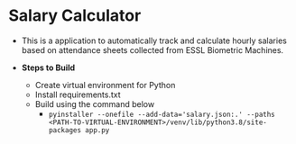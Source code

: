 # Salary Calculator

- This is a application to automatically track and calculate hourly salaries based on attendance sheets collected from ESSL Biometric Machines. 


- **Steps to Build**
    - Create virtual environment for Python
    - Install requirements.txt
    - Build using the command below
        - `pyinstaller --onefile --add-data='salary.json:.' --paths <PATH-TO-VIRTUAL-ENVIRONMENT>/venv/lib/python3.8/site-packages app.py`
 
